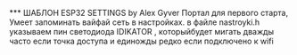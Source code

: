 *** ШАБЛОН ESP32 SETTINGS by Alex Gyver
Портал для первого старта, Умеет запоминать вайфай сеть в настройках. 
в файле nastroyki.h указываем пин светодиода IDIKATOR , которыйбудет мигать дважды часто если точка доступа и единожды редко если подключено к wifi
